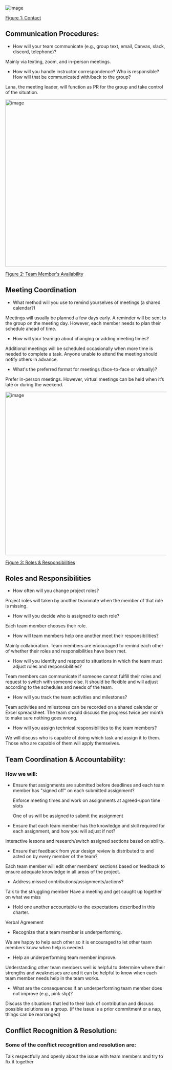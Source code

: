 
![image](https://github.com/WhoWaWay/WhoWaWay.github.io/assets/157083035/1912eab1-2354-4c6f-8bbd-436f5fd32b35)


[Figure 1: Contact](Appendix/TeamOrganization/Figure1.md)

## Communication Procedures:
* How will your team communicate (e.g., group text, email, Canvas, slack, discord, telephone)? 

Mainly via texting, zoom, and in-person meetings.

* How will you handle instructor correspondence? Who is responsible? How will that be communicated with/back to the group?

Lana, the meeting leader, will function as PR for the group and take control of the situation.

<img width="523" alt="image" src="https://github.com/WhoWaWay/WhoWaWay.github.io/assets/157083035/46b25515-d0db-463d-9335-6b575a292da5">

[Figure 2: Team Member's Availability](Appendix/TeamOrganization/Figure2.md)


## Meeting Coordination
* What method will you use to remind yourselves of meetings (a shared calendar?)

Meetings will usually be planned a few days early. A reminder will be sent to the group on the meeting day. However, each member needs to plan their schedule ahead of time.

* How will your team go about changing or adding meeting times?

Additional meetings will be scheduled occasionally when more time is needed to complete a task. Anyone unable to attend the meeting should notify others in advance.

* What's the preferred format for meetings (face-to-face or virtually)?

Prefer in-person meetings. However, virtual meetings can be held when it’s late or during the weekend.

<img width="511" alt="image" src="https://github.com/WhoWaWay/WhoWaWay.github.io/assets/157083035/5318c515-44e2-4615-97cc-1f136fafd5ae">

[Figure 3: Roles & Responsibilities](Appendix/TeamOrganization/Figure3.md)


## Roles and Responsibilities
* How often will you change project roles?

Project roles will taken by another teammate when the member of that role is missing.

* How will you decide who is assigned to each role?
   
Each team member chooses their role.

* How will team members help one another meet their responsibilities?
   
Mainly collaboration. Team members are encouraged to remind each other of whether their roles and responsibilities have been met.

* How will you identify and respond to situations in which the team must adjust roles and responsibilities?

Team members can communicate if someone cannot fulfill their roles and request to switch with someone else. It should be flexible and will adjust according to the schedules and needs of the team.

* How will you track the team activities and milestones?

Team activities and milestones can be recorded on a shared calendar or Excel spreadsheet. The team should discuss the progress twice per month to make sure nothing goes wrong.

* How will you assign technical responsibilities to the team members?

We will discuss who is capable of doing which task and assign it to them. Those who are capable of them will apply themselves.



## Team Coordination & Accountability:

### How we will:
* Ensure that assignments are submitted before deadlines and each team member has "signed off" on each submitted assignment?
   
  Enforce meeting times and work on assignments at agreed-upon time slots
  
  One of us will be assigned to submit the assignment
  
* Ensure that each team member has the knowledge and skill required for each assignment, and how you will adjust if not?
   
Interactive lessons and research/switch assigned sections based on ability.

* Ensure that feedback from your design review is distributed to and acted on by every member of the team?
   
Each team member will edit other members' sections based on feedback to ensure adequate knowledge in all areas of the project.

* Address missed contributions/assignments/actions?
   
Talk to the struggling member 
Have a meeting and get caught up together on what we miss

* Hold one another accountable to the expectations described in this charter.
   
Verbal Agreement

* Recognize that a team member is underperforming.
   
We are happy to help each other so it is encouraged to let other team members know when help is needed.

* Help an underperforming team member improve.
  
Understanding other team members well is helpful to determine where their strengths and weaknesses are and it can be helpful to know when each team member needs help in the team works.

* What are the consequences if an underperforming team member does not improve (e.g., pink slip)?

Discuss the situations that led to their lack of contribution and discuss possible solutions as a group. (if the issue is a prior commitment or a nap, things can be rearranged)

## Conflict Recognition & Resolution:
### Some of the conflict recognition and resolution are:
Talk respectfully and openly about the issue with team members and try to fix it together
